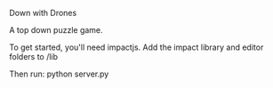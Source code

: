Down with Drones

A top down puzzle game.

To get started, you'll need impactjs. Add the impact library and editor folders to /lib

Then run:
  python server.py